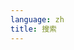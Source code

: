 ```yaml
---
language: zh
title: 搜索
---
```

<div class="site-search-searchbar"></div>
<div class="site-search-poweredby"></div>
<div class="site-search-hits"></div>
<!-- algolia -->
<script src="https://code.bdstatic.com/npm/algoliasearch@4.9.1/dist/algoliasearch-lite.umd.js" crossorigin="anonymous"></script>
<script src="https://code.bdstatic.com/npm/instantsearch.js@4.23.0/dist/instantsearch.production.min.js" crossorigin="anonymous"></script>
<script src="{{ "/assets/js/search.js" | relative_url }}" crossorigin="anonymous"></script>
<!-- //algolia -->